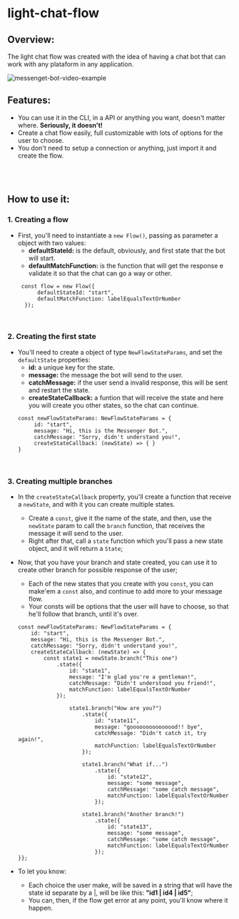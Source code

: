 # light-chat-flow

## Overview:
  The light chat flow was created with the idea of having a chat bot that can work with any plataform in any application.

![messenget-bot-video-example](https://user-images.githubusercontent.com/74437735/227744004-73ced843-3284-4600-bf29-a7647b5b8838.gif)

## Features:
* You can use it in the CLI, in a API or anything you want, doesn't matter where. **Seriously, it doesn't!**
* Create a chat flow easily, full customizable with lots of options for the user to choose.
* You don't need to setup a connection or anything, just import it and create the flow.

<br>
<br>

## How to use it:
### 1. Creating a flow
- First, you'll need to instantiate a `new Flow()`, passing as parameter a object with two values:
  + **defaultStateId:** is the default, obviously, and first state that the bot will start.
  + **defaultMatchFunction:** is the function that will get the response e validate it so that the chat can go a way or other.
  ```
   const flow = new Flow({
        defaultStateId: "start",
        defaultMatchFunction: labelEqualsTextOrNumber
    });
  ```

<br>

### 2. Creating the first state
 - You'll need to create a object of type `NewFlowStateParams`, and set the `defaultState` properties:
   + **id:** a unique key for the state.
   + **message:** the message the bot will send to the user.
   + **catchMessage:** if the user send a invalid response, this will be sent and restart the state.
   + **createStateCallback:** a funtion that will receive the state and here you will create you other states, so the chat can continue.
   ```
   const newFlowStateParams: NewFlowStateParams = {
        id: "start",
        message: "Hi, this is the Messenger Bot.",
        catchMessage: "Sorry, didn't understand you!",
        createStateCallback: (newState) => { }
   }
   ```
 
<br>

### 3. Creating multiple branches
  - In the `createStateCallback` property, you'll create a function that receive a `newState`, and with it you can create multiple states.
    + Create a `const`, give it the name of the state, and then, use the `newState` param to call the `branch` function, that receives the message it will send to the user.
    + Right after that, call a `state` function which you'll pass a new state object, and it will return a `State`;
  - Now, that you have your branch and state created, you can use it to create other branch for possible response of the user;
    + Each of the new states that you create with you `const`, you can make'em a `const` also, and continue to add more to your message flow.
    + Your consts will be options that the user will have to choose, so that he'll follow that branch, until it's over.
    
    ```
    const newFlowStateParams: NewFlowStateParams = {
        id: "start",
        message: "Hi, this is the Messenger Bot.",
        catchMessage: "Sorry, didn't understand you!",
        createStateCallback: (newState) => {
            const state1 = newState.branch("This one")
                .state({
                    id: "state1",
                    message: "I'm glad you're a gentleman!",
                    catchMessage: "Didn't understood you friend!",
                    matchFunction: labelEqualsTextOrNumber
                });

                    state1.branch("How are you?")
                        .state({
                            id: "state11",
                            message: "gooooooooooooood!! bye",
                            catchMessage: "Didn't catch it, try again!",
                            matchFunction: labelEqualsTextOrNumber
                        });

                        state1.branch("What if...")
                            .state({
                                id: "state12",
                                message: "some message",
                                catchMessage: "some catch message",
                                matchFunction: labelEqualsTextOrNumber
                            });

                        state1.branch("Another branch!")
                            .state({
                                id: "state13",
                                message: "some message",
                                catchMessage: "some catch message",
                                matchFunction: labelEqualsTextOrNumber
                            });
    }};
    ```

    
  - To let you know:
    + Each choice the user make, will be saved in a string that will have the state id separate by a |, will be like this: **"id1 | id4 | id5"**;
    + You can, then, if the flow get error at any point, you'll know where it happen.
